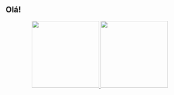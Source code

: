## Olá! 

<div align="center">
  <a href="https://github.com/joaopedroluz57">
  <img height="180em" src="https://github-readme-stats.vercel.app/api?username=joaopedroluz57&show_icons=true&theme=dark&include_all_commits=true&count_private=true"/>
  <img height="180em" src="https://github-readme-stats.vercel.app/api/top-langs/?username=joaopedroluz57&layout=compact&langs_count=7&theme=dark"/>
</div>
  
